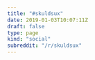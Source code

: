 ```yaml
---
title: "#skuldsux"
date: 2019-01-03T10:07:11Z
draft: false
type: page
kind: "social"
subreddit: "/r/skuldsux"
---
```

